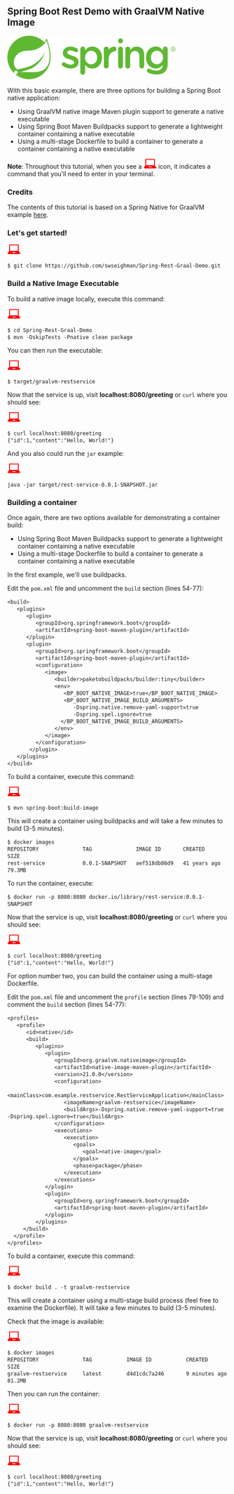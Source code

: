## Spring Boot Rest Demo with GraalVM Native Image
    

![spring](images/spring.png)

With this basic example, there are three options for building a Spring Boot native application:

* Using GraalVM native image Maven plugin support to generate a native executable
* Using Spring Boot Maven Buildpacks support to generate a lightweight container containing a native executable
* Using a multi-stage Dockerfile to build a container to generate a container containing a native executable

**Note**: Throughout this tutorial, when you see a ![red computer](images/userinput.png) icon, it indicates a command that you'll need to enter in your terminal. 

### Credits
The contents of this tutorial is based on a Spring Native for GraalVM example [here](https://repo.spring.io/milestone/org/springframework/experimental/spring-graalvm-native-docs/0.8.5/spring-graalvm-native-docs-0.8.5.zip!/reference/index.html#_graalvm).

### Let's get started!

![user input](images/userinput.png)

```
$ git clone https://github.com/swseighman/Spring-Rest-Graal-Demo.git
```

### Build a Native Image Executable

To build a native image locally, execute this command:

![user input](images/userinput.png)

```
$ cd Spring-Rest-Graal-Demo
$ mvn -DskipTests -Pnative clean package
```

You can then run the executable:

![user input](images/userinput.png)

```
$ target/graalvm-restservice
```

Now that the service is up, visit **localhost:8080/greeting** or `curl` where you should see:

![user input](images/userinput.png)

```
$ curl localhost:8080/greeting
{"id":1,"content":"Hello, World!"}
```

And you also could run the `jar` example:

![user input](images/userinput.png)

```
java -jar target/rest-service-0.0.1-SNAPSHOT.jar
```

### Building a container

Once again, there are two options available for demonstrating a container build:

* Using Spring Boot Maven Buildpacks support to generate a lightweight container containing a native executable
* Using a multi-stage Dockerfile to build a container to generate a container containing a native executable

In the first example, we'll use buildpacks.

Edit the `pom.xml` file and uncomment the `build` section (lines 54-77):

```
<build>
   <plugins>
      <plugin>
         <groupId>org.springframework.boot</groupId>
         <artifactId>spring-boot-maven-plugin</artifactId>
      </plugin>
      <plugin>
         <groupId>org.springframework.boot</groupId>
         <artifactId>spring-boot-maven-plugin</artifactId>
         <configuration>
            <image>
               <builder>paketobuildpacks/builder:tiny</builder>
               <env>
                  <BP_BOOT_NATIVE_IMAGE>true</BP_BOOT_NATIVE_IMAGE>
                  <BP_BOOT_NATIVE_IMAGE_BUILD_ARGUMENTS>
                     -Dspring.native.remove-yaml-support=true
                     -Dspring.spel.ignore=true
                 </BP_BOOT_NATIVE_IMAGE_BUILD_ARGUMENTS>
               </env>
            </image>
         </configuration>
       </plugin>
   </plugins>
</build>
```

To build a container, execute this command:

![user input](images/userinput.png)

```
$ mvn spring-boot:build-image
```

This will create a container using buildpacks and will take a few minutes to build (3-5 minutes).

```
$ docker images
REPOSITORY              TAG              IMAGE ID       CREATED         SIZE
rest-service            0.0.1-SNAPSHOT   aef518db86d9   41 years ago    79.3MB
```
To run the container, execute:

```
$ docker run -p 8080:8080 docker.io/library/rest-service:0.0.1-SNAPSHOT
```
Now that the service is up, visit **localhost:8080/greeting** or `curl` where you should see:

![user input](images/userinput.png)

```
$ curl localhost:8080/greeting
{"id":1,"content":"Hello, World!"}
```

For option number two, you can build the container using a multi-stage Dockerfile.

Edit the `pom.xml` file and uncomment the `profile` section (lines 79-109) and comment the `build` section (lines 54-77):

```
<profiles>
   <profile>
      <id>native</id>
      <build>
         <plugins>
            <plugin>
               <groupId>org.graalvm.nativeimage</groupId>
               <artifactId>native-image-maven-plugin</artifactId>
               <version>21.0.0</version>
               <configuration>
                  <mainClass>com.example.restservice.RestServiceApplication</mainClass>
                  <imageName>graalvm-restservice</imageName>
                  <buildArgs>-Dspring.native.remove-yaml-support=true -Dspring.spel.ignore=true</buildArgs>
               </configuration>
               <executions>
                  <execution>
                     <goals>
                        <goal>native-image</goal>
                     </goals>
                     <phase>package</phase>
                  </execution>
               </executions>
            </plugin>
            <plugin>
               <groupId>org.springframework.boot</groupId>
               <artifactId>spring-boot-maven-plugin</artifactId>
            </plugin>
         </plugins>
     </build>
  </profile>
</profiles>
```

To build a container, execute this command:

![user input](images/userinput.png)

```
$ docker build . -t graalvm-restservice
```

This will create a container using a multi-stage build process (feel free to examine the Dockerfile).  It will take a few minutes to build (3-5 minutes).

Check that the image is available:

![user input](images/userinput.png)

```
$ docker images
REPOSITORY              TAG           IMAGE ID           CREATED          SIZE
graalvm-restservice     latest        d4d1cdc7a246       9 minutes ago    81.2MB
```

Then you can run the container:

![user input](images/userinput.png)

```
$ docker run -p 8080:8080 graalvm-restservice
```

Now that the service is up, visit **localhost:8080/greeting** or `curl` where you should see:

![user input](images/userinput.png)

```
$ curl localhost:8080/greeting
{"id":1,"content":"Hello, World!"}
```

